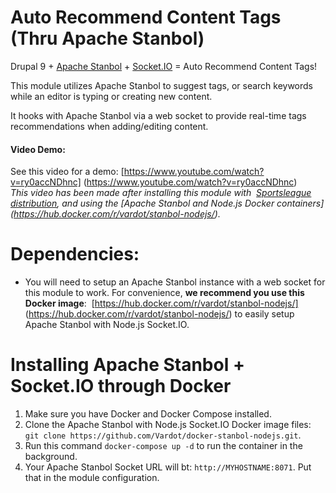 # Auto Recommend Content Tags (Thru Apache Stanbol)

Drupal 9 + [Apache Stanbol](https://stanbol.apache.org/) +
[Socket.IO](http://socket.io/) = Auto Recommend Content Tags!

This module utilizes Apache Stanbol to suggest tags, or search keywords while
an editor is typing or creating new content.
  
It hooks with Apache Stanbol via a web socket to provide real-time tags 
recommendations when adding/editing content.

#### Video Demo:

See this video for a demo: [https://www.youtube.com/watch?v=ry0accNDhnc]
(https://www.youtube.com/watch?v=ry0accNDhnc)  
_This video has been made after installing this module with 
[Sportsleague distribution](https://www.drupal.org/sandbox/jain_deepak/2732165),
 and using the [Apache Stanbol and Node.js Docker containers]
(https://hub.docker.com/r/vardot/stanbol-nodejs/)._

# Dependencies:

- You will need to setup an Apache Stanbol instance with a web socket for this
 module to work. For convenience, **we recommend you use this Docker image**:
 [https://hub.docker.com/r/vardot/stanbol-nodejs/]
(https://hub.docker.com/r/vardot/stanbol-nodejs/) to easily setup Apache Stanbol
with Node.js Socket.IO.  

# Installing Apache Stanbol + Socket.IO through Docker
1. Make sure you have Docker and Docker Compose installed.
2. Clone the Apache Stanbol with Node.js Socket.IO Docker image files:
 `git clone https://github.com/Vardot/docker-stanbol-nodejs.git`.
3. Run this command `docker-compose up -d` to run the container in the
 background.
4. Your Apache Stanbol Socket URL will bt: `http://MYHOSTNAME:8071`.
 Put that in the module configuration.
